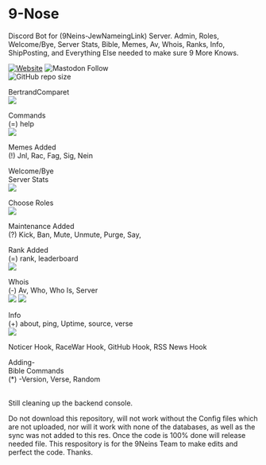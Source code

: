 # 9-Nose

Discord Bot for (9Neins-JewNameingLink) Server. Admin, Roles, Welcome/Bye, Server Stats, Bible, Memes, Av, Whois, Ranks, Info, ShipPosting, and Everything Else needed to make sure 9 More Knows. </br>

<a href="https://www.NineNeins.ga" target="_Website"><img alt="Website" src="https://img.shields.io/website?style=for-the-badge&url=https%3A%2F%2Fwww.NineNeins.ga"></a> 
<a>![Mastodon Follow](https://img.shields.io/mastodon/follow/908552?color=brightgreen&domain=https%3A%2F%2Fgab.com%2F&label=%40GreyingError%20on%20Gab&style=for-the-badge)</a></br>
![GitHub repo size](https://img.shields.io/github/repo-size/9NeinsG/9-Nose?label=9-Nose%20Size&style=for-the-badge)

BertrandComparet</br>
<img src="https://i.ibb.co/1LtD31f/Comparet.png">

Commands</br>
(=) help </br>
<img src="https://i.ibb.co/xMVhZts/Help.png">

Memes Added </br>
(!) Jnl, Rac, Fag, Sig, Nein </br>

Welcome/Bye </br>
Server Stats </br>
<img src="https://i.ibb.co/NyHHCVY/Server-Stat.png">

Choose Roles </br>
<img src="https://i.ibb.co/g3fdTLc/Roles.png">

Maintenance Added</br>
(?) Kick, Ban, Mute, Unmute, Purge, Say, </br>

Rank Added</br>
(=) rank, leaderboard </br>
<img src="https://i.ibb.co/5RggPN3/Rank.png">

Whois </br>
(-) Av, Who, Who Is, Server </br>
<img src="https://i.ibb.co/XY2RrsZ/AV.png">
<img src="https://i.ibb.co/rxtyGYr/Whois.png">

Info </br>
(+) about, ping, Uptime, source, verse </br>
<img src="https://i.ibb.co/swk3Rrf/Info.png">

Noticer Hook, RaceWar Hook, GitHub Hook, RSS News Hook </br>

Adding-</br>
Bible Commands </br>
(*) -Version, Verse, Random </br> </br>

Still cleaning up the backend console.

Do not download this repository, will not work without the Config files which are not uploaded, nor will it work with none of the databases, as well as the sync was not added to this res. Once the code is 100% done will release needed file. This respository is for the 9Neins Team to make edits and perfect the code. Thanks. 

